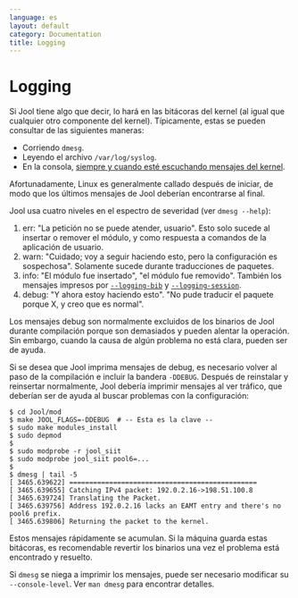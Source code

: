 ```yaml
---
language: es
layout: default
category: Documentation
title: Logging
---
```


# Logging

Si Jool tiene algo que decir, lo hará en las bitácoras del kernel (al igual que cualquier otro componente del kernel). Típicamente, estas se pueden consultar de las siguientes maneras:

- Corriendo `dmesg`.
- Leyendo el archivo `/var/log/syslog`.
- En la consola, [siempre y cuando esté escuchando mensajes del kernel](http://unix.stackexchange.com/a/13023).

Afortunadamente, Linux es generalmente callado después de iniciar, de modo que los últimos mensajes de Jool deberían encontrarse al final.

Jool usa cuatro niveles en el espectro de severidad (ver `dmesg --help`):

1. err: "La petición no se puede atender, usuario". Esto solo sucede al insertar o remover el módulo, y como respuesta a comandos de la aplicación de usuario.
2. warn: "Cuidado; voy a seguir haciendo esto, pero la configuración es sospechosa". Solamente sucede durante traducciones de paquetes.
3. info: "El módulo fue insertado", "el módulo fue removido". También los mensajes impresos por [`--logging-bib`](usr-flags-global.html#logging-bib) y [`--logging-session`](usr-flags-global.html#logging-session).
4. debug: "Y ahora estoy haciendo esto". "No pude traducir el paquete porque X, y creo que es normal".

Los mensajes debug son normalmente excluidos de los binarios de Jool durante compilación porque son demasiados y pueden alentar la operación. Sin embargo, cuando la causa de algún problema no está clara, pueden ser de ayuda.

Si se desea que Jool imprima mensajes de debug, es necesario volver al paso de la compilación e incluir la bandera `-DDEBUG`. Después de reinstalar y reinsertar normalmente, Jool debería imprimir mensajes al ver tráfico, que deberían ser de ayuda al buscar problemas con la configuración:

	$ cd Jool/mod
	$ make JOOL_FLAGS=-DDEBUG  # -- Esta es la clave -- 
	$ sudo make modules_install
	$ sudo depmod
	$
	$ sudo modprobe -r jool_siit
	$ sudo modprobe jool_siit pool6=...
	$
	$ dmesg | tail -5
	[ 3465.639622] ===============================================
	[ 3465.639655] Catching IPv4 packet: 192.0.2.16->198.51.100.8
	[ 3465.639724] Translating the Packet.
	[ 3465.639756] Address 192.0.2.16 lacks an EAMT entry and there's no pool6 prefix.
	[ 3465.639806] Returning the packet to the kernel.

Estos mensajes rápidamente se acumulan. Si la máquina guarda estas bitácoras, es recomendable revertir los binarios una vez el problema está encontrado y resuelto.

Si `dmesg` se niega a imprimir los mensajes, puede ser necesario modificar su `--console-level`. Ver `man dmesg` para encontrar detalles.

